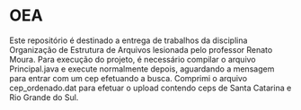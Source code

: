 # OEA
Este repositório é destinado a entrega de trabalhos da disciplina Organização de Estrutura de Arquivos lesionada pelo professor Renato Moura.
Para execução do projeto, é necessário compilar o arquivo Principal.java e execute normalmente depois, aguardando a mensagem para entrar com um cep efetuando a busca. 
Comprimi o arquivo cep_ordenado.dat para efetuar o upload contendo ceps de Santa Catarina e Rio Grande do Sul.
